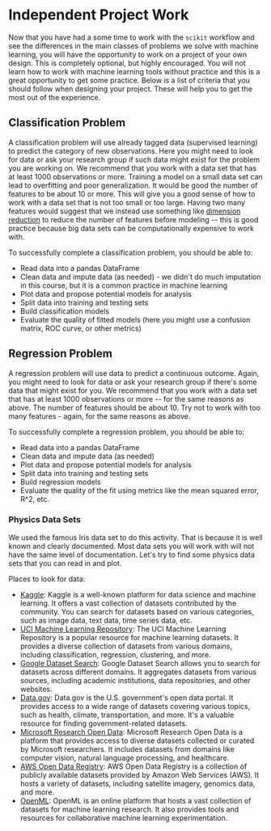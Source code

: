 # Independent Project Work

Now that you have had a some time to work with the `scikit` workflow and see the differences in the main classes of problems we solve with machine learning, you will have the opportunity to work on a project of your own design. This is completely optional, but highly encouraged. You will not learn how to work with machine learning tools without practice and this is a great opportunity to get some practice. Below is a list of criteria that you should follow when designing your project. These will help you to get the most out of the experience.

## Classification Problem

A classification problem will use already tagged data (supervised learning) to predict the category of new observations. Here you might need to look for data or ask your research group if such data might exist for the problem you are working on. We recommend that you work with a data set that has at least 1000 observations or more. Training a model on a small data set can lead to overfitting and poor generalization. It would be good the number of features to be about 10 or more. This will give you a good sense of how to work with a data set that is not too small or too large. Having two many features would suggest that we instead use something like [dimension reduction](https://www.wikipedia.org/wiki/Dimensionality_reduction) to reduce the number of features before modeling -- this is good practice because big data sets can be computationally expensive to work with.

To successfully complete a classification problem, you should be able to:
* Read data into a pandas DataFrame
* Clean data and impute data (as needed) - we didn't do much imputation in this course, but it is a common practice in machine learning
* Plot data and propose potential models for analysis
* Split data into training and testing sets
* Build classification models
* Evaluate the quality of fitted models (here you might use a confusion matrix, ROC curve, or other metrics)

## Regression Problem

A regression problem will use data to predict a continuous outcome. Again, you might need to look for data or ask your research group if there's some data that might exist for you. We recommend that you work with a data set that has at least 1000 observations or more -- for the same reasons as above. The number of features should be about 10. Try not to work with too many features - again, for the same reasons as above.

To successfully complete a regression problem, you should be able to:
* Read data into a pandas DataFrame
* Clean data and impute data (as needed)
* Plot data and propose potential models for analysis
* Split data into training and testing sets
* Build regression models
* Evaluate the quality of the fit using metrics like the mean squared error, R^2, etc.


### Physics Data Sets

We used the famous Iris data set to do this activity. That is because it is well known and clearly documented. Most data sets you will work with will not have the same level of documentation. Let's try to find some physics data sets that you can read in and plot.

Places to look for data: 

* [Kaggle](https://www.kaggle.com): Kaggle is a well-known platform for data science and machine learning. It offers a vast collection of datasets contributed by the community. You can search for datasets based on various categories, such as image data, text data, time series data, etc.
* [UCI Machine Learning Repository](https://archive.ics.uci.edu/ml/index.php): The UCI Machine Learning Repository is a popular resource for machine learning datasets. It provides a diverse collection of datasets from various domains, including classification, regression, clustering, and more.
* [Google Dataset Search](https://datasetsearch.research.google.com): Google Dataset Search allows you to search for datasets across different domains. It aggregates datasets from various sources, including academic institutions, data repositories, and other websites.
* [Data.gov](https://www.data.gov): Data.gov is the U.S. government's open data portal. It provides access to a wide range of datasets covering various topics, such as health, climate, transportation, and more. It's a valuable resource for finding government-related datasets.
* [Microsoft Research Open Data](https://msropendata.com): Microsoft Research Open Data is a platform that provides access to diverse datasets collected or curated by Microsoft researchers. It includes datasets from domains like computer vision, natural language processing, and healthcare.
* [AWS Open Data Registry](https://registry.opendata.aws): AWS Open Data Registry is a collection of publicly available datasets provided by Amazon Web Services (AWS). It hosts a variety of datasets, including satellite imagery, genomics data, and more.
* [OpenML](https://www.openml.org): OpenML is an online platform that hosts a vast collection of datasets for machine learning research. It also provides tools and resources for collaborative machine learning experimentation.